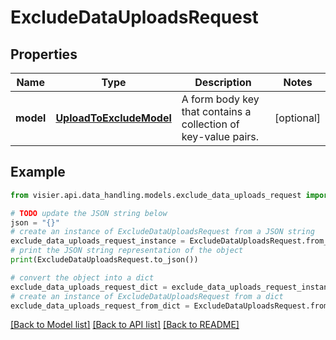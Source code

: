 # ExcludeDataUploadsRequest


## Properties

Name | Type | Description | Notes
------------ | ------------- | ------------- | -------------
**model** | [**UploadToExcludeModel**](UploadToExcludeModel.md) | A form body key that contains a collection of key-value pairs. | [optional] 

## Example

```python
from visier.api.data_handling.models.exclude_data_uploads_request import ExcludeDataUploadsRequest

# TODO update the JSON string below
json = "{}"
# create an instance of ExcludeDataUploadsRequest from a JSON string
exclude_data_uploads_request_instance = ExcludeDataUploadsRequest.from_json(json)
# print the JSON string representation of the object
print(ExcludeDataUploadsRequest.to_json())

# convert the object into a dict
exclude_data_uploads_request_dict = exclude_data_uploads_request_instance.to_dict()
# create an instance of ExcludeDataUploadsRequest from a dict
exclude_data_uploads_request_from_dict = ExcludeDataUploadsRequest.from_dict(exclude_data_uploads_request_dict)
```
[[Back to Model list]](../README.md#documentation-for-models) [[Back to API list]](../README.md#documentation-for-api-endpoints) [[Back to README]](../README.md)


